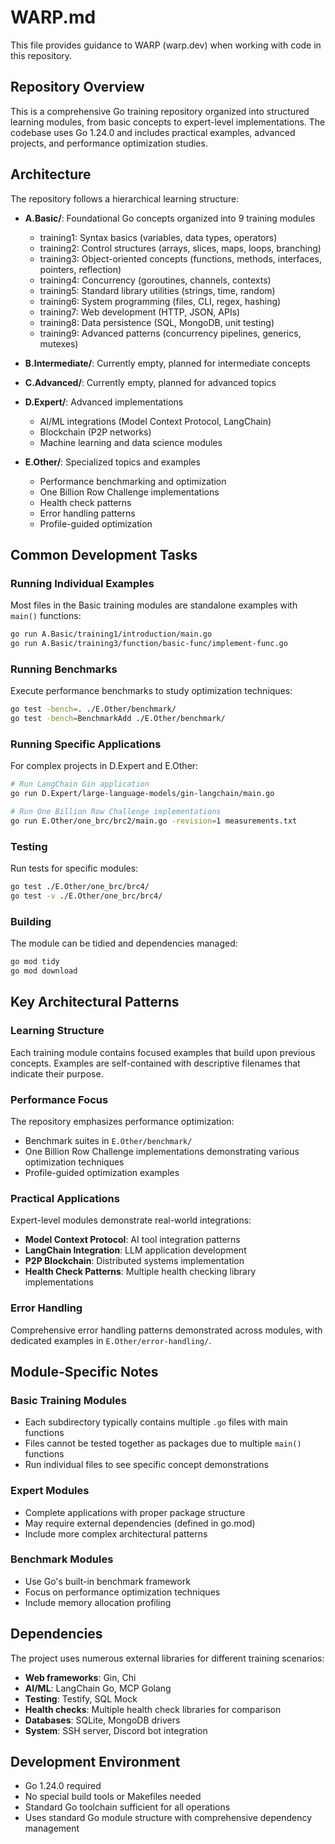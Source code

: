 # WARP.md

This file provides guidance to WARP (warp.dev) when working with code in this repository.

## Repository Overview

This is a comprehensive Go training repository organized into structured learning modules, from basic concepts to expert-level implementations. The codebase uses Go 1.24.0 and includes practical examples, advanced projects, and performance optimization studies.

## Architecture

The repository follows a hierarchical learning structure:

- **A.Basic/**: Foundational Go concepts organized into 9 training modules
  - training1: Syntax basics (variables, data types, operators)
  - training2: Control structures (arrays, slices, maps, loops, branching)
  - training3: Object-oriented concepts (functions, methods, interfaces, pointers, reflection)
  - training4: Concurrency (goroutines, channels, contexts)
  - training5: Standard library utilities (strings, time, random)
  - training6: System programming (files, CLI, regex, hashing)
  - training7: Web development (HTTP, JSON, APIs)
  - training8: Data persistence (SQL, MongoDB, unit testing)
  - training9: Advanced patterns (concurrency pipelines, generics, mutexes)

- **B.Intermediate/**: Currently empty, planned for intermediate concepts
- **C.Advanced/**: Currently empty, planned for advanced topics
- **D.Expert/**: Advanced implementations
  - AI/ML integrations (Model Context Protocol, LangChain)
  - Blockchain (P2P networks)
  - Machine learning and data science modules

- **E.Other/**: Specialized topics and examples
  - Performance benchmarking and optimization
  - One Billion Row Challenge implementations
  - Health check patterns
  - Error handling patterns
  - Profile-guided optimization

## Common Development Tasks

### Running Individual Examples
Most files in the Basic training modules are standalone examples with `main()` functions:
```bash
go run A.Basic/training1/introduction/main.go
go run A.Basic/training3/function/basic-func/implement-func.go
```

### Running Benchmarks
Execute performance benchmarks to study optimization techniques:
```bash
go test -bench=. ./E.Other/benchmark/
go test -bench=BenchmarkAdd ./E.Other/benchmark/
```

### Running Specific Applications
For complex projects in D.Expert and E.Other:
```bash
# Run LangChain Gin application
go run D.Expert/large-language-models/gin-langchain/main.go

# Run One Billion Row Challenge implementations
go run E.Other/one_brc/brc2/main.go -revision=1 measurements.txt
```

### Testing
Run tests for specific modules:
```bash
go test ./E.Other/one_brc/brc4/
go test -v ./E.Other/one_brc/brc4/
```

### Building
The module can be tidied and dependencies managed:
```bash
go mod tidy
go mod download
```

## Key Architectural Patterns

### Learning Structure
Each training module contains focused examples that build upon previous concepts. Examples are self-contained with descriptive filenames that indicate their purpose.

### Performance Focus
The repository emphasizes performance optimization:
- Benchmark suites in `E.Other/benchmark/`
- One Billion Row Challenge implementations demonstrating various optimization techniques
- Profile-guided optimization examples

### Practical Applications
Expert-level modules demonstrate real-world integrations:
- **Model Context Protocol**: AI tool integration patterns
- **LangChain Integration**: LLM application development
- **P2P Blockchain**: Distributed systems implementation
- **Health Check Patterns**: Multiple health checking library implementations

### Error Handling
Comprehensive error handling patterns demonstrated across modules, with dedicated examples in `E.Other/error-handling/`.

## Module-Specific Notes

### Basic Training Modules
- Each subdirectory typically contains multiple `.go` files with main functions
- Files cannot be tested together as packages due to multiple `main()` functions
- Run individual files to see specific concept demonstrations

### Expert Modules
- Complete applications with proper package structure
- May require external dependencies (defined in go.mod)
- Include more complex architectural patterns

### Benchmark Modules
- Use Go's built-in benchmark framework
- Focus on performance optimization techniques
- Include memory allocation profiling

## Dependencies

The project uses numerous external libraries for different training scenarios:
- **Web frameworks**: Gin, Chi
- **AI/ML**: LangChain Go, MCP Golang
- **Testing**: Testify, SQL Mock
- **Health checks**: Multiple health check libraries for comparison
- **Databases**: SQLite, MongoDB drivers
- **System**: SSH server, Discord bot integration

## Development Environment

- Go 1.24.0 required
- No special build tools or Makefiles needed
- Standard Go toolchain sufficient for all operations
- Uses standard Go module structure with comprehensive dependency management
